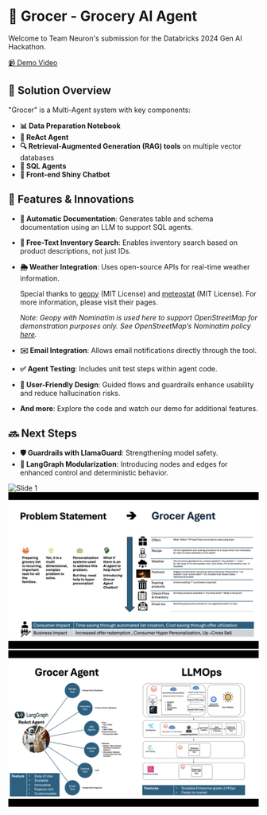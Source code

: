 # 🥬 Grocer - Grocery AI Agent

Welcome to Team Neuron's submission for the Databricks 2024 Gen AI Hackathon.

[📹 Demo Video](https://www.youtube.com/watch?v=jWJrtSschmk&ab_channel=neuron)

## 🧩 Solution Overview

"Grocer" is a Multi-Agent system with key components:

- **📊 Data Preparation Notebook**
- **🤖 ReAct Agent**
- **🔍 Retrieval-Augmented Generation (RAG) tools** on multiple vector databases
- **📝 SQL Agents**
- **💬 Front-end Shiny Chatbot**

## 🌟 Features & Innovations

- **📄 Automatic Documentation**: Generates table and schema documentation using an LLM to support SQL agents.
- **🔎 Free-Text Inventory Search**: Enables inventory search based on product descriptions, not just IDs.
- **🌦️ Weather Integration**: Uses open-source APIs for real-time weather information.

   Special thanks to [geopy](https://github.com/geopy/geopy) (MIT License) and [meteostat](https://github.com/meteostat/meteostat-python) (MIT License). For more information, please visit their pages.

   *Note: Geopy with Nominatim is used here to support OpenStreetMap for demonstration purposes only. See OpenStreetMap’s Nominatim policy [here](https://operations.osmfoundation.org/policies/nominatim/).*

- **✉️ Email Integration**: Allows email notifications directly through the tool.
- **✅ Agent Testing**: Includes unit test steps within agent code.
- **🚦 User-Friendly Design**: Guided flows and guardrails enhance usability and reduce hallucination risks.
- **And more**: Explore the code and watch our demo for additional features.

## 🔜 Next Steps

- **🛡️ Guardrails with LlamaGuard**: Strengthening model safety.
- **🔧 LangGraph Modularization**: Introducing nodes and edges for enhanced control and deterministic behavior.

![Slide 1](Slide1.png)
![Slide 2](Slide2.png)
![Slide 3](Slide3.png)
